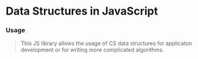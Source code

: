 # Data Structures in JavaScript #
### Usage ###
> This JS library allows the usage of CS data structures for applicaton development or
> for writing more complicated algorithms.